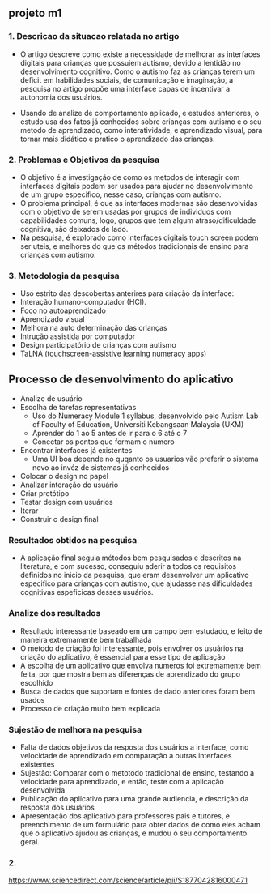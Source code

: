 ## projeto m1

### 1. Descricao da situacao relatada no artigo

- O artigo descreve como existe a necessidade de melhorar as interfaces digitais para crianças que possuiem autismo, devido a lentidão no desenvolvimento cognitivo. Como o autismo faz as crianças terem um deficit em habilidades sociais, de comunicação e imaginação, a pesquisa no artigo propõe uma interface capas de incentivar a autonomia dos usuários.

- Usando de analize de comportamento aplicado, e estudos anteriores, o estudo usa dos fatos já conhecidos sobre crianças com autismo e o seu metodo de aprendizado, como interatividade, e aprendizado visual, para tornar mais didático e pratico o aprendizado das crianças.

### 2. Problemas e Objetivos da pesquisa

- O objetivo é a investigação de como os metodos de interagir com interfaces digitais podem ser usados para ajudar no desenvolvimento de um grupo especifico, nesse caso, crianças com autismo.
- O problema principal, é que as interfaces modernas são desenvolvidas com o objetivo de serem usadas por grupos de individuos com capabilidades comuns, logo, grupos que tem algum atraso/dificuldade cognitiva, são deixados de lado.
- Na pesquisa, é explorado como interfaces digitais touch screen podem ser uteis, e melhores do que os métodos tradicionais de ensino para crianças com autismo.

### 3. Metodologia da pesquisa

- Uso estrito das descobertas anterires para criação da interface:
- Interação humano-computador (HCI).
- Foco no autoaprendizado
- Aprendizado visual
- Melhora na auto determinação das crianças
- Intrução assistida por computador
- Design participatório de crianças com autismo
- TaLNA (touchscreen-assistive learning numeracy apps)

## Processo de desenvolvimento do aplicativo 
- Analize de usuário
- Escolha de tarefas representativas
    - Uso do  Numeracy Module 1 syllabus, desenvolvido pelo Autism Lab of Faculty of Education, Universiti Kebangsaan Malaysia (UKM)
    - Aprender do 1 ao 5 antes de ir para o 6 até o 7
    - Conectar os pontos que formam o numero
- Encontrar interfaces já existentes
    - Uma UI boa depende no quqanto os usuarios vão preferir o sistema novo ao invéz de sistemas já conhecidos
- Colocar o design no papel
- Analizar interação do usuário
- Criar protótipo
- Testar design com usuários
- Iterar
- Construir o design final

### Resultados obtidos na pesquisa
- A aplicação final seguia métodos bem pesquisados e descritos na literatura, e com sucesso, conseguiu aderir a todos os requisitos definidos no inicio da pesquisa, que eram desenvolver um aplicativo especifico para crianças com autismo, que ajudasse nas dificuldades cognitivas espeficicas desses usuários.

### Analize dos resultados 
- Resultado interessante baseado em um campo bem estudado, e feito de maneira extremamente bem trabalhada
- O metodo de criação foi interessante, pois envolver os usuários na criação do aplicativo, é essencial para esse tipo de aplicação
- A escolha de um aplicativo que envolva numeros foi extremamente bem feita, por que mostra bem as diferenças de aprendizado do grupo escolhido
- Busca de dados que suportam e fontes de dado anteriores foram bem usados
- Processo de criação muito bem explicada

### Sujestão de melhora na pesquisa
- Falta de dados objetivos da resposta dos usuários a interface, como velocidade de aprendizado em comparação a outras interfaces existentes
- Sujestão: Comparar com o metotodo tradicional de ensino, testando a velocidade para aprendizado, e então, teste com a aplicação desenvolvida
- Publicação do aplicativo para uma grande audiencia, e descrição da resposta dos usuários
- Apresentação dos aplicativo para professores pais e tutores, e preenchimento de um formulário para obter dados de como eles acham que o aplicativo ajudou as crianças, e mudou o seu comportamento geral.

### 2. 
https://www.sciencedirect.com/science/article/pii/S1877042816000471